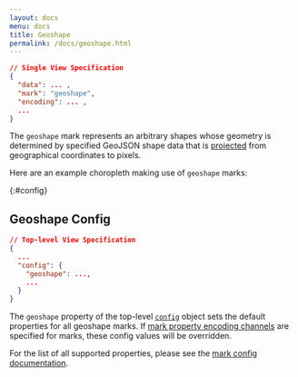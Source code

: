 ```yaml
---
layout: docs
menu: docs
title: Geoshape
permalink: /docs/geoshape.html
---
```


```json
// Single View Specification
{
  "data": ... ,
  "mark": "geoshape",
  "encoding": ... ,
  ...
}
```

The `geoshape` mark represents an arbitrary shapes whose geometry is determined by specified GeoJSON shape data that is [projected](projection.html) from geographical coordinates to pixels.

Here are an example choropleth making use of `geoshape` marks:

<span class="vl-example" data-name="geo_choropleth"></span>

{:#config}

## Geoshape Config

```json
// Top-level View Specification
{
  ...
  "config": {
    "geoshape": ...,
    ...
  }
}
```

The `geoshape` property of the top-level [`config`](config.html) object sets the default properties for all geoshape marks. If [mark property encoding channels](encoding.html#mark-prop) are specified for marks, these config values will be overridden.

For the list of all supported properties, please see the [mark config documentation](mark.html#config).

